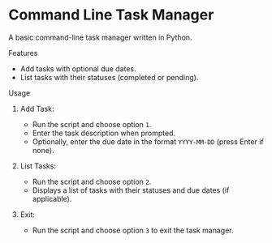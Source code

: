 #  Command Line Task Manager

A basic command-line task manager written in Python.

Features

- Add tasks with optional due dates.
- List tasks with their statuses (completed or pending).

Usage

1. Add Task:
   - Run the script and choose option `1`.
   - Enter the task description when prompted.
   - Optionally, enter the due date in the format `YYYY-MM-DD` (press Enter if none).

2. List Tasks:
   - Run the script and choose option `2`.
   - Displays a list of tasks with their statuses and due dates (if applicable).

3. Exit:
   - Run the script and choose option `3` to exit the task manager.


